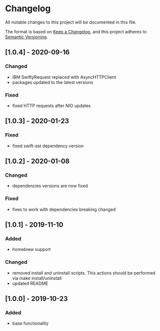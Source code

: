 # Changelog
All notable changes to this project will be documented in this file.

The format is based on [Keep a Changelog](https://keepachangelog.com/en/1.0.0/),
and this project adheres to [Semantic Versioning](https://semver.org/spec/v2.0.0.html).

## [1.0.4] - 2020-09-16
### Changed
- IBM SwiftyRequest replaced with AsyncHTTPClient
- packages updated to the latest versions

### Fixed
- fixed HTTP requests after NIO updates

## [1.0.3] - 2020-01-23
### Fixed
- fixed swift-ast dependency version

## [1.0.2] - 2020-01-08
### Changed
- dependencies versions are now fixed

### Fixed
- fixes to work with dependencies breaking changed

## [1.0.1] - 2019-11-10
### Added
- homebrew support

### Changed
- removed install and uninstall scripts. This actions should be performed via make install/uninstall
- updated README

## [1.0.0] - 2019-10-23
### Added
- base functionality
